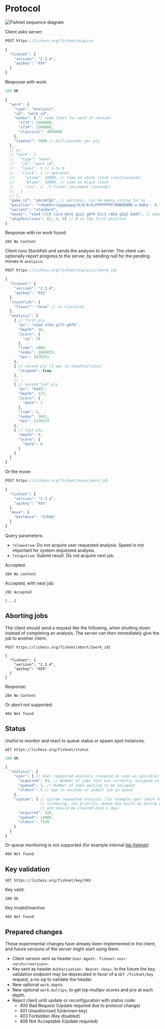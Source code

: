 # Protocol

![Fishnet sequence diagram](https://raw.githubusercontent.com/lichess-org/fishnet/master/doc/sequence-diagram.png)

Client asks server:

```javascript
POST https://lichess.org/fishnet/acquire

{
  "fishnet": {
    "version": "2.3.4",
    "apikey": "XXX"
  }
}
```

Response with work:

```javascript
202 OK

{
  "work": {
    "type": "analysis",
    "id": "work_id",
    "nodes": { // node limit for each sf version
      "sf15": 1500000,
      "sf14": 2100000,
      "classical": 4050000
    },
    "timeout": 7000 // milliseconds per ply
  },
  // or:
  // "work": {
  //   "type": "move",
  //   "id": "work_id",
  //   "level": 5 // 1 to 8
  //   "clock": { // optional
  //     "wtime": 18000, // time on white clock (centiseconds)
  //     "btime": 18000, // time on black clock
  //     "inc": 2, // fisher increment (seconds)
  //   }
  // },
  "game_id": "abcdefgh", // optional, can be empty string for bc
  "position": "rnbqkbnr/pppppppp/8/8/8/8/PPPPPPPP/RNBQKBNR w KQkq - 0 1", // start position (X-FEN)
  "variant": "standard",
  "moves": "e2e4 c7c5 c2c4 b8c6 g1e2 g8f6 b1c3 c6b4 g2g3 b4d3", // moves of the game (UCI)
  "skipPositions": [1, 4, 5] // 0 is the first position
}
```

Response with no work found:

```
204 No Content
```

Client runs Stockfish and sends the analysis to server.
The client can optionally report progress to the server, by sending null for
the pending moves in `analysis`.

```javascript
POST https://lichess.org/fishnet/analysis/{work_id}

{
  "fishnet": {
    "version": "2.3.4",
    "apikey": "XXX"
  },
  "stockfish": {
    "flavor": "nnue" // or classical
  },
  "analysis": [
    { // first ply
      "pv": "e2e4 e7e5 g1f3 g8f6",
      "depth": 18,
      "score": {
        "cp": 24
      },
      "time": 1004,
      "nodes": 1686023,
      "nps": 1670251
    },
    { // second ply (1 was in skipPositions)
      "skipped": true
    },
    // ...
    { // second last ply
      "pv": "b4d3",
      "depth": 127,
      "score": {
        "mate": 1
      },
      "time": 3,
      "nodes": 3691,
      "nps": 1230333
    },
    { // last ply
      "depth": 0,
      "score": {
        "mate": 0
      }
    }
  ]
}
```

Or the move:

```javascript
POST https://lichess.org/fishnet/move/{work_id}

{
  "fishnet": {
    "version": "2.3.4",
    "apikey": "XXX"
  },
  "move": {
    "bestmove": "b7b8q"
  }
}
```

Query parameters:

- `?slow=true`: Do not acquire user requested analysis. Speed is not important
  for system requested analysis.
- `?stop=true`: Submit result. Do not acquire next job.

Accepted:

```
204 No content
```

Accepted, with next job:

```
202 Accepted

[...]
```

## Aborting jobs

The client should send a request like the following, when shutting down instead
of completing an analysis. The server can then immediately give the job to
another client.

```
POST https://lichess.org/fishnet/abort/{work_id}

{
  "fishnet": {
    "version": "2.3.4",
    "apikey": "XXX"
  }
}
```

Response:

```
204 No Content
```

Or abort not supported:

```
404 Not found
```

## Status

Useful to monitor and react to queue status or spawn spot instances.

```
GET https://lichess.org/fishnet/status
```

```javascript
200 OK

{
  "analysis": {
    "user": { // User requested analysis (respond as soon as possible)
      "acquired": 93, // Number of jobs that are currently assigned to clients
      "queued": 1, // Number of jobs waiting to be assigned
      "oldest": 5 // Age in seconds of oldest job in queue
    },
    "system": { // System requested analysis (for example spot check for cheat
                // screening, low priority, queue may build up during peak time
                // and should be cleared once a day)
      "acquired": 128,
      "queued": 14886,
      "oldest": 7539
    }
  }
}
```

Or queue monitoring is not supported
(for example internal [lila-fishnet](https://github.com/ornicar/lila-fishnet)):

```
404 Not found
```

## Key validation

```
GET https://lichess.org/fishnet/key/XXX
```

Key valid:

```
200 Ok
```

Key invalid/inactive:

```
404 Not found
```

## Prepared changes

These experimental changes have already been implemented in the client, and
future versions of the server might start using them.

- Client version sent as header `User-Agent: fishnet-<os>-<arch>/<version>`.
- Key sent as header `Authorization: Bearer <key>`.
  In the future the key validation endpoint may be deprecated
  in favor of a `GET /fishnet/key` request, a no-op to validate the header.
- New optional `work.depth`.
- New optional `work.multipv`, to get top _multipv_ scores and pvs
  at each depth.
- Reject client until update or reconfiguration with status code:
  - 400 Bad Request (Update required due to protocol change)
  - 401 Unauthorized (Unknown key)
  - 403 Forbidden (Key disabled)
  - 406 Not Acceptable (Update required)
